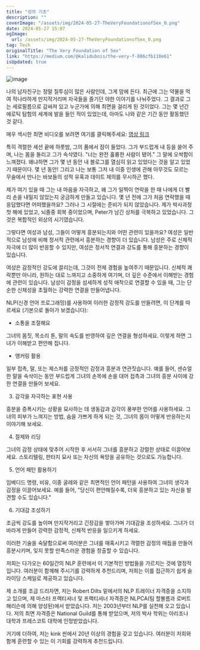 ```yaml
---
title: "성의 기초"
description: ""
coverImage: "/assets/img/2024-05-27-TheVeryFoundationofSex_0.png"
date: 2024-05-27 15:07
ogImage:
  url: /assets/img/2024-05-27-TheVeryFoundationofSex_0.png
tag: Tech
originalTitle: "The Very Foundation of Sex"
link: "https://medium.com/@kalidubois/the-very-f-886cfb110e61"
isUpdated: true
---
```


![image](/assets/img/2024-05-27-TheVeryFoundationofSex_0.png)

나의 남자친구는 정말 질투심이 많은 사람인데, 그게 맘에 든다. 최근에 그는 약물을 먹여 적나라하게 만지작거리며 자국들을 즐기던 야한 이야기를 나눠주었다. 그 결과로 그는 세로필름으로 감싸져 있고 누군가에 의해 최면을 걸리게 된 것이었다. 그는 몇 년간 에로틱 탐험의 세계에 발을 들인 적이 있었는데, 아마도 나와 같은 기간 동안 활동했던 것 같다.

매우 섹시한 최면 비디오를 보려면 여기를 클릭해주세요: [영상 링크](https://youtu.be/mkcTmNe6kQU?si=LktapkZGHkdnbZFW)

특히 격렬한 세션 끝에 하룻밤, 그의 품에서 잠이 들었다. 그가 부드럽게 내 등을 쓸어 주며, 나는 몸을 돌리고 그가 속삭였다. "너는 완전 훌륭한 사람이 됐어." 그 말에 오싹함이 느껴졌다. 왜냐하면 그가 몇 년 동안 내 블로그를 열심히 읽고 있었다는 것을 알고 있었기 때문이다. 몇 년 동안! 그리고 나는 보통 그저 내 이중 인생에 관해 아무것도 모르는 무술에서 만나는 바보들의 성적 유혹과 데이트 제의를 무시하곤 했다.

<!-- cozy-coder - 수평 -->

<ins class="adsbygoogle"
     style="display:block"
     data-ad-client="ca-pub-4877378276818686"
     data-ad-slot="1107185301"
     data-ad-format="auto"
     data-full-width-responsive="true"></ins>

<script>
     (adsbygoogle = window.adsbygoogle || []).push({});
</script>

제가 여기 있을 때 그는 내 마음을 자극하고, 왜 그가 일찍이 연락을 한 때 나에게 더 빨리 손을 내밀지 않았는지 궁금하게 만들고 있습니다. 몇 년 전에 그가 처음 연락했을 때 응답했다면 어떠했을까요? 그러나 그 시절에는 준비가 되지 않았습니다. 제가 박사과정 첫 해에 있었고, 뇌졸중 회복 중이었으며, Peter가 남긴 상처를 극복하고 있었습니다. 그것은 복합적인 외상의 시기였습니다.

그렇다면 여성과 남성, 그들이 어떻게 흥분되는지와 어떤 관련이 있을까요? 여성은 일반적으로 남성에 비해 정서적 관련에서 흥분하는 경향이 더 있습니다. 남성은 주로 신체적 자극에 더 많이 반응할 수 있지만, 여성은 정서적 연결과 강도를 통해 흥분하는 경향이 있습니다.

여성은 감정적인 강도에 끌리는데, 그것이 전체 경험을 높여주기 때문입니다. 신체적 쾌락뿐만 아니라, 원하는 대로 느껴지고 소중하게 여기며, 더 깊은 수준에서 이해받는 경험에 관련이 있습니다. 남성이 감정을 섬세하게 성적 애착으로 연결할 수 있을 때, 그는 단순한 신체성을 초월하는 강력한 연결을 만들어냅니다.

NLP(신경 언어 프로그래밍)를 사용하여 이러한 감정적 강도를 만들려면, 이 단계를 따르세요 (기본으로 돌아가 보겠습니다):

<!-- cozy-coder - 수평 -->

<ins class="adsbygoogle"
     style="display:block"
     data-ad-client="ca-pub-4877378276818686"
     data-ad-slot="1107185301"
     data-ad-format="auto"
     data-full-width-responsive="true"></ins>

<script>
     (adsbygoogle = window.adsbygoogle || []).push({});
</script>

- 소통을 조절해요

그녀의 몸짓, 목소리 톤, 말의 속도를 반영하여 깊은 연결을 형성하세요. 이렇게 하면 그녀가 이해받고 편안해 집니다.

- 앵커링 활용

일부 접촉, 말, 또는 제스처를 긍정적인 감정과 흥분과 연관짓습니다. 예를 들어, 센슈얼한 말을 속삭이는 동안 부드럽게 그녀의 손목에 손을 대어 접촉과 그녀의 흥분 사이에 강한 연결을 만들어 보세요.

<!-- cozy-coder - 수평 -->

<ins class="adsbygoogle"
     style="display:block"
     data-ad-client="ca-pub-4877378276818686"
     data-ad-slot="1107185301"
     data-ad-format="auto"
     data-full-width-responsive="true"></ins>

<script>
     (adsbygoogle = window.adsbygoogle || []).push({});
</script>

3. 감각을 자극하는 표현 사용

흥분을 증폭시키는 상황을 묘사하는 데 생동감과 감각이 풍부한 언어를 사용하세요. 그녀의 피부가 느껴지는 방법, 숨을 가쁘게 하게 되는 것, 그녀의 몸이 어떻게 반응하는지 이야기해 보세요.

4. 절제와 리딩

그녀의 감정 상태에 맞추어 시작한 후 서서히 그녀를 흥분하고 강렬한 상태로 이끌어보세요. 스토리텔링, 판타지 묘사 또는 자신의 욕망을 공유하는 것으로도 가능합니다.

<!-- cozy-coder - 수평 -->

<ins class="adsbygoogle"
     style="display:block"
     data-ad-client="ca-pub-4877378276818686"
     data-ad-slot="1107185301"
     data-ad-format="auto"
     data-full-width-responsive="true"></ins>

<script>
     (adsbygoogle = window.adsbygoogle || []).push({});
</script>

5. 언어 패턴 활용하기

임베디드 명령, 비유, 이중 굴레와 같은 최면적인 언어 패턴을 사용하여 그녀의 생각과 감정을 이끌어보세요. 예를 들어, "당신이 편안해질수록, 더욱 흥분하고 있는 자신을 발견할 수도 있습니다."

6. 기대감 조성하기

조금씩 강도를 높이며 만지작거리고 긴장감을 쌓아가며 기대감을 조성하세요. 그녀가 더 바라게 만들어 강력한 감정적, 신체적 반응을 일으키게 하세요.

<!-- cozy-coder - 수평 -->

<ins class="adsbygoogle"
     style="display:block"
     data-ad-client="ca-pub-4877378276818686"
     data-ad-slot="1107185301"
     data-ad-format="auto"
     data-full-width-responsive="true"></ins>

<script>
     (adsbygoogle = window.adsbygoogle || []).push({});
</script>

이러한 기술을 숙달함으로써 여러분은 그녀를 매혹시키고 격렬한 감정의 매듭을 만들어 흥분시키며, 잊지 못할 만족스러운 경험을 창출할 수 있습니다.

저희는 다가오는 60일간의 NLP 훈련에서 이 기본적인 방법들을 가르치는 것에 열정적입니다. 여러분이 함께해 주시기를 강력하게 추천드리며, 저희는 이를 접근하기 쉽게 슬라이딩 스케일로 제공하고 있습니다.

제 소개를 조금 드리자면, 저는 Robert Dilts 밑에서의 NLP 트레이너 자격증을 소지하고 있으며, 제 마스터 프랙티셔너 및 프랙티셔너 자격증은 NLPCA(팀 할볼름과 로버트 해리슨에 의해 양성된)에서 받았습니다. 저는 2003년부터 NLP를 실천해 오고 있습니다. 저의 최면 자격증은 National Guild를 통해 받았으며, 저의 박사 학위는 아리조나 대학과 프레스코트 대학에 인정받았습니다.

거기에 더하여, 저는 kink 씬에서 20년 이상의 경험을 갖고 있습니다. 여러분이 저희와 함께 훈련할 수 있는 이 기회를 강력하게 추천드립니다.
